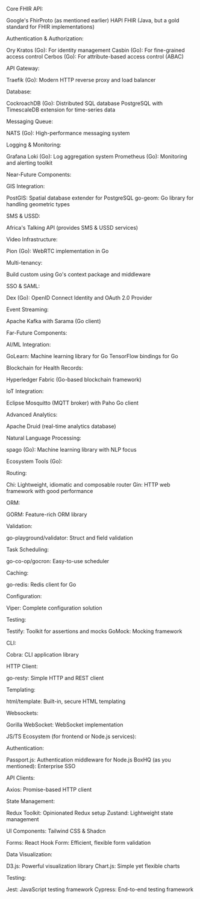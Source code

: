 Core FHIR API:

Google's FhirProto (as mentioned earlier)
HAPI FHIR (Java, but a gold standard for FHIR implementations)


Authentication & Authorization:

Ory Kratos (Go): For identity management
Casbin (Go): For fine-grained access control
Cerbos (Go): For attribute-based access control (ABAC)


API Gateway:

Traefik (Go): Modern HTTP reverse proxy and load balancer


Database:

CockroachDB (Go): Distributed SQL database
PostgreSQL with TimescaleDB extension for time-series data


Messaging Queue:

NATS (Go): High-performance messaging system


Logging & Monitoring:

Grafana Loki (Go): Log aggregation system
Prometheus (Go): Monitoring and alerting toolkit



Near-Future Components:

GIS Integration:

PostGIS: Spatial database extender for PostgreSQL
go-geom: Go library for handling geometric types


SMS & USSD:

Africa's Talking API (provides SMS & USSD services)


Video Infrastructure:

Pion (Go): WebRTC implementation in Go


Multi-tenancy:

Build custom using Go's context package and middleware


SSO & SAML:

Dex (Go): OpenID Connect Identity and OAuth 2.0 Provider


Event Streaming:

Apache Kafka with Sarama (Go client)



Far-Future Components:

AI/ML Integration:

GoLearn: Machine learning library for Go
TensorFlow bindings for Go


Blockchain for Health Records:

Hyperledger Fabric (Go-based blockchain framework)


IoT Integration:

Eclipse Mosquitto (MQTT broker) with Paho Go client


Advanced Analytics:

Apache Druid (real-time analytics database)


Natural Language Processing:

spago (Go): Machine learning library with NLP focus



Ecosystem Tools (Go):

Routing:

Chi: Lightweight, idiomatic and composable router
Gin: HTTP web framework with good performance


ORM:

GORM: Feature-rich ORM library


Validation:

go-playground/validator: Struct and field validation


Task Scheduling:

go-co-op/gocron: Easy-to-use scheduler


Caching:

go-redis: Redis client for Go


Configuration:

Viper: Complete configuration solution


Testing:

Testify: Toolkit for assertions and mocks
GoMock: Mocking framework


CLI:

Cobra: CLI application library


HTTP Client:

go-resty: Simple HTTP and REST client


Templating:

html/template: Built-in, secure HTML templating


Websockets:

Gorilla WebSocket: WebSocket implementation



JS/TS Ecosystem (for frontend or Node.js services):

Authentication:

Passport.js: Authentication middleware for Node.js
BoxHQ (as you mentioned): Enterprise SSO


API Clients:

Axios: Promise-based HTTP client


State Management:

Redux Toolkit: Opinionated Redux setup
Zustand: Lightweight state management


UI Components:
Tailwind CSS & Shadcn


Forms:
React Hook Form: Efficient, flexible form validation


Data Visualization:

D3.js: Powerful visualization library
Chart.js: Simple yet flexible charts


Testing:

Jest: JavaScript testing framework
Cypress: End-to-end testing framework
